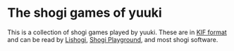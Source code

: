 # The shogi games of yuuki

This is a collection of shogi games played by yuuki. These are in [KIF format](https://lishogi.org/explanation/kif) and can be read by [Lishogi](https://lishogi.org/paste), [Shogi Playground](https://play.mogproject.com/), and most shogi software.
